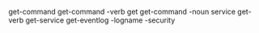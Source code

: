 get-command
get-command -verb get
get-command -noun service
get-verb
get-service
get-eventlog -logname -security
